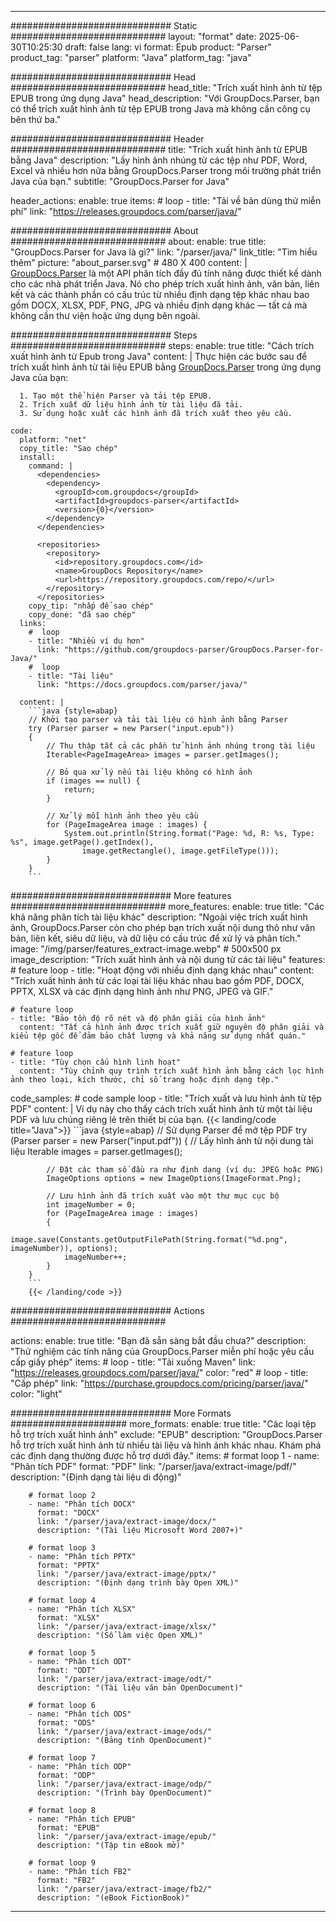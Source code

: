 


---
############################# Static ############################
layout: "format"
date:  2025-06-30T10:25:30
draft: false
lang: vi
format: Epub
product: "Parser"
product_tag: "parser"
platform: "Java"
platform_tag: "java"

############################# Head ############################
head_title: "Trích xuất hình ảnh từ tệp EPUB trong ứng dụng Java"
head_description: "Với GroupDocs.Parser, bạn có thể trích xuất hình ảnh từ tệp EPUB trong Java mà không cần công cụ bên thứ ba."

############################# Header ############################
title: "Trích xuất hình ảnh từ EPUB bằng Java" 
description: "Lấy hình ảnh nhúng từ các tệp như PDF, Word, Excel và nhiều hơn nữa bằng GroupDocs.Parser trong môi trường phát triển Java của bạn."
subtitle: "GroupDocs.Parser for Java" 

header_actions:
  enable: true
  items:
    #  loop
    - title: "Tải về bản dùng thử miễn phí"
      link: "https://releases.groupdocs.com/parser/java/"
      
############################# About ############################
about:
    enable: true
    title: "GroupDocs.Parser for Java là gì?"
    link: "/parser/java/"
    link_title: "Tìm hiểu thêm"
    picture: "about_parser.svg" # 480 X 400
    content: |
       [GroupDocs.Parser](/parser/java/) là một API phân tích đầy đủ tính năng được thiết kế dành cho các nhà phát triển Java. Nó cho phép trích xuất hình ảnh, văn bản, liên kết và các thành phần có cấu trúc từ nhiều định dạng tệp khác nhau bao gồm DOCX, XLSX, PDF, PNG, JPG và nhiều định dạng khác — tất cả mà không cần thư viện hoặc ứng dụng bên ngoài.

############################# Steps ############################
steps:
    enable: true
    title: "Cách trích xuất hình ảnh từ Epub trong Java"
    content: |
      Thực hiện các bước sau để trích xuất hình ảnh từ tài liệu EPUB bằng [GroupDocs.Parser](/parser/java/) trong ứng dụng Java của bạn:
      
      1. Tạo một thể hiện Parser và tải tệp EPUB.
      2. Trích xuất dữ liệu hình ảnh từ tài liệu đã tải.
      3. Sử dụng hoặc xuất các hình ảnh đã trích xuất theo yêu cầu.
   
    code:
      platform: "net"
      copy_title: "Sao chép"
      install:
        command: |
          <dependencies>
            <dependency>
              <groupId>com.groupdocs</groupId>
              <artifactId>groupdocs-parser</artifactId>
              <version>{0}</version>
            </dependency>
          </dependencies>

          <repositories>
            <repository>
              <id>repository.groupdocs.com</id>
              <name>GroupDocs Repository</name>
              <url>https://repository.groupdocs.com/repo/</url>
            </repository>
          </repositories>
        copy_tip: "nhấp để sao chép"
        copy_done: "đã sao chép"
      links:
        #  loop
        - title: "Nhiều ví dụ hơn"
          link: "https://github.com/groupdocs-parser/GroupDocs.Parser-for-Java/"
        #  loop
        - title: "Tài liệu"
          link: "https://docs.groupdocs.com/parser/java/"
          
      content: |
        ```java {style=abap}
        // Khởi tạo parser và tải tài liệu có hình ảnh bằng Parser
        try (Parser parser = new Parser("input.epub"))
        {
            // Thu thập tất cả các phần tử hình ảnh nhúng trong tài liệu
            Iterable<PageImageArea> images = parser.getImages();

            // Bỏ qua xử lý nếu tài liệu không có hình ảnh
            if (images == null) {
                return;
            }

            // Xử lý mỗi hình ảnh theo yêu cầu
            for (PageImageArea image : images) {
                System.out.println(String.format("Page: %d, R: %s, Type: %s", image.getPage().getIndex(), 
                    image.getRectangle(), image.getFileType()));
            }
        }
        ```            

############################# More features ############################
more_features:
  enable: true
  title: "Các khả năng phân tích tài liệu khác"
  description: "Ngoài việc trích xuất hình ảnh, GroupDocs.Parser còn cho phép bạn trích xuất nội dung thô như văn bản, liên kết, siêu dữ liệu, và dữ liệu có cấu trúc để xử lý và phân tích."
  image: "/img/parser/features_extract-image.webp" # 500x500 px
  image_description: "Trích xuất hình ảnh và nội dung từ các tài liệu"
  features:
    # feature loop
    - title: "Hoạt động với nhiều định dạng khác nhau"
      content: "Trích xuất hình ảnh từ các loại tài liệu khác nhau bao gồm PDF, DOCX, PPTX, XLSX và các định dạng hình ảnh như PNG, JPEG và GIF."

    # feature loop
    - title: "Bảo tồn độ rõ nét và độ phân giải của hình ảnh"
      content: "Tất cả hình ảnh được trích xuất giữ nguyên độ phân giải và kiểu tệp gốc để đảm bảo chất lượng và khả năng sử dụng nhất quán."

    # feature loop
    - title: "Tùy chọn cấu hình linh hoạt"
      content: "Tùy chỉnh quy trình trích xuất hình ảnh bằng cách lọc hình ảnh theo loại, kích thước, chỉ số trang hoặc định dạng tệp."
      
  code_samples:
    # code sample loop
    - title: "Trích xuất và lưu hình ảnh từ tệp PDF"
      content: |
        Ví dụ này cho thấy cách trích xuất hình ảnh từ một tài liệu PDF và lưu chúng riêng lẻ trên thiết bị của bạn.
        {{< landing/code title="Java">}}
        ```java {style=abap}
        //  Sử dụng Parser để mở tệp PDF
        try (Parser parser = new Parser("input.pdf"))
        {
            // Lấy hình ảnh từ nội dung tài liệu
            Iterable<PageImageArea> images = parser.getImages();

            // Đặt các tham số đầu ra như định dạng (ví dụ: JPEG hoặc PNG)
            ImageOptions options = new ImageOptions(ImageFormat.Png);

            // Lưu hình ảnh đã trích xuất vào một thư mục cục bộ
            int imageNumber = 0;
            for (PageImageArea image : images)
            {
                image.save(Constants.getOutputFilePath(String.format("%d.png", imageNumber)), options);
                imageNumber++;
            }
        }
        ```
        {{< /landing/code >}}


############################# Actions ############################

actions:
  enable: true
  title: "Bạn đã sẵn sàng bắt đầu chưa?"
  description: "Thử nghiệm các tính năng của GroupDocs.Parser miễn phí hoặc yêu cầu cấp giấy phép"
  items:
    #  loop
    - title: "Tải xuống Maven"
      link: "https://releases.groupdocs.com/parser/java/"
      color: "red"
        #  loop
    - title: "Cấp phép"
      link: "https://purchase.groupdocs.com/pricing/parser/java/"
      color: "light"


############################# More Formats #####################
more_formats:
    enable: true
    title: "Các loại tệp hỗ trợ trích xuất hình ảnh"
    exclude: "EPUB"
    description: "GroupDocs.Parser hỗ trợ trích xuất hình ảnh từ nhiều tài liệu và hình ảnh khác nhau. Khám phá các định dạng thường được hỗ trợ dưới đây."
    items: 
        # format loop 1
        - name: "Phân tích PDF"
          format: "PDF"
          link: "/parser/java/extract-image/pdf/"
          description: "(Định dạng tài liệu di động)"
          
        # format loop 2
        - name: "Phân tích DOCX"
          format: "DOCX"
          link: "/parser/java/extract-image/docx/"
          description: "(Tài liệu Microsoft Word 2007+)"
          
        # format loop 3
        - name: "Phân tích PPTX"
          format: "PPTX"
          link: "/parser/java/extract-image/pptx/"
          description: "(Định dạng trình bày Open XML)"
          
        # format loop 4
        - name: "Phân tích XLSX"
          format: "XLSX"
          link: "/parser/java/extract-image/xlsx/"
          description: "(Sổ làm việc Open XML)"
          
        # format loop 5
        - name: "Phân tích ODT"
          format: "ODT"
          link: "/parser/java/extract-image/odt/"
          description: "(Tài liệu văn bản OpenDocument)"
          
        # format loop 6
        - name: "Phân tích ODS"
          format: "ODS"
          link: "/parser/java/extract-image/ods/"
          description: "(Bảng tính OpenDocument)"
          
        # format loop 7
        - name: "Phân tích ODP"
          format: "ODP"
          link: "/parser/java/extract-image/odp/"
          description: "(Trình bày OpenDocument)"
          
        # format loop 8
        - name: "Phân tích EPUB"
          format: "EPUB"
          link: "/parser/java/extract-image/epub/"
          description: "(Tập tin eBook mở)"
          
        # format loop 9
        - name: "Phân tích FB2"
          format: "FB2"
          link: "/parser/java/extract-image/fb2/"
          description: "(eBook FictionBook)"
         
          

---